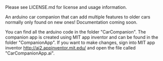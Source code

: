 Please see LICENSE.md for license and usage information.

An arduino car companion that can add multiple features to older cars normally only found on new ones!  Documentation coming soon.

You can find all the arduino code in the folder "CarCompanion".  The companion app is created using MIT app inventor and can be found in the folder "CompanionApp".  If you want to make changes, sign into MIT app inventor http://ai2.appinventor.mit.edu/ and open the file called "CarCompanionApp.ai".
